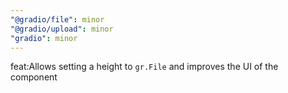 ```yaml
---
"@gradio/file": minor
"@gradio/upload": minor
"gradio": minor
---
```


feat:Allows setting a height to `gr.File` and improves the UI of the component
